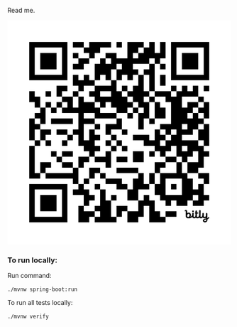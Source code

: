 Read me.

![QRcode for the app](/QRcode-xpvoting.png)

### To run locally:

Run command:

```
./mvnw spring-boot:run

```

To run all tests locally:

```
./mvnw verify
```
